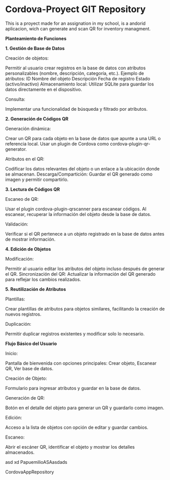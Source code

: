 # Cordova-Proyect GIT Repository 
This is a proyect made for an assignation in my school, is a andorid aplicacion, wich can generate and scan QR for inventory managment.

**Planteamiento de Funciones**

**1. Gestión de Base de Datos**
   
  Creación de objetos:
  
   Permitir al usuario crear registros en la base de datos con atributos personalizables (nombre, descripción, categoría, etc.).
   Ejemplo de atributos:
     ID
     Nombre del objeto
     Descripción
     Fecha de registro
     Estado (activo/inactivo)
   Almacenamiento local: Utilizar SQLite para guardar los datos directamente en el dispositivo.
      
  Consulta:
  
   Implementar una funcionalidad de búsqueda y filtrado por atributos.

**2. Generación de Códigos QR**

  Generación dinámica:
  
   Crear un QR para cada objeto en la base de datos que apunte a una URL o referencia local.
   Usar un plugin de Cordova como cordova-plugin-qr-generator.
   
  Atributos en el QR:
  
   Codificar los datos relevantes del objeto o un enlace a la ubicación donde se almacenan.
   Descarga/Compartición: Guardar el QR generado como imagen y permitir compartirlo.
  
**3. Lectura de Códigos QR**
   
  Escaneo de QR:
  
   Usar el plugin cordova-plugin-qrscanner para escanear códigos.
   Al escanear, recuperar la información del objeto desde la base de datos.
      
  Validación:
  
   Verificar si el QR pertenece a un objeto registrado en la base de datos antes de mostrar información.
  
**4. Edición de Objetos**
   
  Modificación:
  
   Permitir al usuario editar los atributos del objeto incluso después de generar el QR.
   Sincronización del QR:
   Actualizar la información del QR generado para reflejar los cambios realizados.
  
**5. Reutilización de Atributos**
    
  Plantillas:
  
   Crear plantillas de atributos para objetos similares, facilitando la creación de nuevos registros.
   
Duplicación:   
   
   Permitir duplicar registros existentes y modificar solo lo necesario.




**Flujo Básico del Usuario**

Inicio:

   Pantalla de bienvenida con opciones principales: Crear objeto, Escanear QR, Ver base de datos.
    
  Creación de Objeto:
  
   Formulario para ingresar atributos y guardar en la base de datos.
    
  Generación de QR:
  
   Botón en el detalle del objeto para generar un QR y guardarlo como imagen.
    
  Edición:
  
   Acceso a la lista de objetos con opción de editar y guardar cambios.
    
  Escaneo:
  
   Abrir el escáner QR, identificar el objeto y mostrar los detalles almacenados.
    
asd xd PapuemilioASAasdads

CordovaAppRepository
